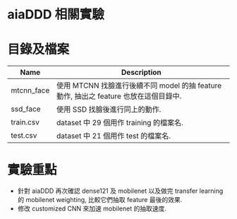 # aiaDDD 相關實驗

# 目錄及檔案

| Name | Description |
| ---- | -------- |
| mtcnn_face | 使用 MTCNN 找臉進行後續不同 model 的抽 feature 動作, 抽出之 feature 也放在這個目錄中. |
| ssd_face | 使用 SSD 找臉後進行同上的動作. |
| train.csv | dataset 中 29 個用作 training 的檔案名. |
| test.csv | dataset 中 21 個用作 test 的檔案名. |


# 實驗重點

- 針對 aiaDDD 再次確認 dense121 及 mobilenet 以及做完 transfer learning 的 mobilenet weighting, 比較它們抽取 feature 最後的效果.
- 修改 customized CNN 來加速 mobilenet 的抽取速度.

